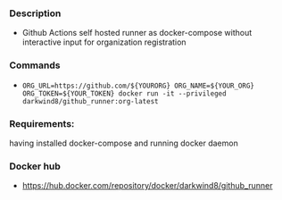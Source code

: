 ### Description

- Github Actions self hosted runner as docker-compose without interactive input for organization registration

### Commands

- `ORG_URL=https://github.com/${YOURORG} ORG_NAME=${YOUR_ORG} ORG_TOKEN=${YOUR_TOKEN} docker run -it --privileged darkwind8/github_runner:org-latest`

### Requirements:

having installed docker-compose and running docker daemon

### Docker hub

- https://hub.docker.com/repository/docker/darkwind8/github_runner